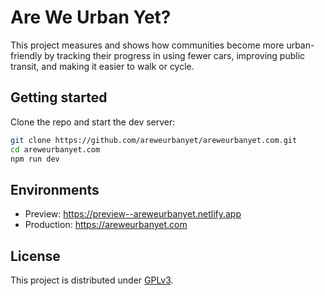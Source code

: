 # Are We Urban Yet?

This project measures and shows how communities become more urban-friendly by
tracking their progress in using fewer cars, improving public transit, and
making it easier to walk or cycle.

## Getting started

Clone the repo and start the dev server:

```sh
git clone https://github.com/areweurbanyet/areweurbanyet.com.git
cd areweurbanyet.com
npm run dev
```

## Environments

- Preview: https://preview--areweurbanyet.netlify.app
- Production: https://areweurbanyet.com

## License

This project is distributed under [GPLv3](./LICENSE.md).
